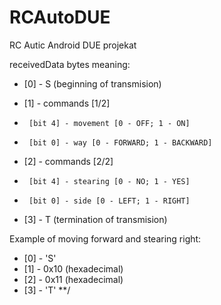 # RCAutoDUE
RC Autic Android DUE projekat


receivedData bytes meaning: 
 * [0] - S (beginning of transmision)
 
 * [1] - commands [1/2]
 
 *      [bit 4] - movement [0 - OFF; 1 - ON]  
 *      [bit 0] - way [0 - FORWARD; 1 - BACKWARD]
 
 * [2] - commands [2/2]
 *      [bit 4] - stearing [0 - NO; 1 - YES]  
 *      [bit 0] - side [0 - LEFT; 1 - RIGHT]
 
 * [3] - T (termination of transmision)
  
  Example of moving forward and stearing right:
 
 * [0] - 'S'
 * [1] - 0x10 (hexadecimal)
 * [2] - 0x11 (hexadecimal)
 * [3] - 'T'
 **/
 
 
 
